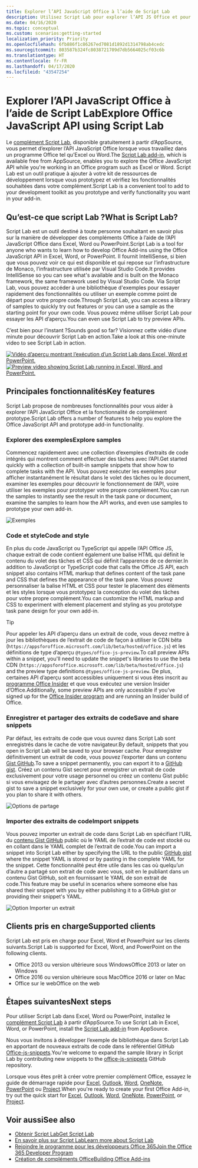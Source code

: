 ```yaml
---
title: Explorer l’API JavaScript Office à l’aide de Script Lab
description: Utilisez Script Lab pour explorer l’API JS Office et pour prototyper les fonctionnalités.
ms.date: 04/16/2020
ms.topic: conceptual
ms.custom: scenarios:getting-started
localization_priority: Priority
ms.openlocfilehash: 6fb886f1c86267ed7081d1892d1314798ab4cedc
ms.sourcegitcommit: 803587b324fc8038721709d7db5664025cf03c6b
ms.translationtype: HT
ms.contentlocale: fr-FR
ms.lasthandoff: 04/17/2020
ms.locfileid: "43547254"
---
```

# <a name="explore-office-javascript-api-using-script-lab"></a><span data-ttu-id="eeb5d-103">Explorer l’API JavaScript Office à l’aide de Script Lab</span><span class="sxs-lookup"><span data-stu-id="eeb5d-103">Explore Office JavaScript API using Script Lab</span></span>

<span data-ttu-id="eeb5d-104">Le [complément Script Lab](https://appsource.microsoft.com/product/office/WA104380862), disponible gratuitement à partir d’AppSource, vous permet d’explorer l’API JavaScript Office lorsque vous travaillez dans un programme Office tel qu’Excel ou Word.</span><span class="sxs-lookup"><span data-stu-id="eeb5d-104">The [Script Lab add-in](https://appsource.microsoft.com/product/office/WA104380862), which is available free from AppSource, enables you to explore the Office JavaScript API while you're working in an Office program such as Excel or Word.</span></span> <span data-ttu-id="eeb5d-105">Script Lab est un outil pratique à ajouter à votre kit de ressources de développement lorsque vous prototypez et vérifiez les fonctionnalités souhaitées dans votre complément.</span><span class="sxs-lookup"><span data-stu-id="eeb5d-105">Script Lab is a convenient tool to add to your development toolkit as you prototype and verify functionality you want in your add-in.</span></span>

## <a name="what-is-script-lab"></a><span data-ttu-id="eeb5d-106">Qu’est-ce que script Lab ?</span><span class="sxs-lookup"><span data-stu-id="eeb5d-106">What is Script Lab?</span></span>

<span data-ttu-id="eeb5d-107">Script Lab est un outil destiné à toute personne souhaitant en savoir plus sur la manière de développer des compléments Office à l’aide de l’API JavaScript Office dans Excel, Word ou PowerPoint.</span><span class="sxs-lookup"><span data-stu-id="eeb5d-107">Script Lab is a tool for anyone who wants to learn how to develop Office Add-ins using the Office JavaScript API in Excel, Word, or PowerPoint.</span></span> <span data-ttu-id="eeb5d-108">Il fournit IntelliSense, si bien que vous pouvez voir ce qui est disponible et qui repose sur l’infrastructure de Monaco, l’infrastructure utilisée par Visual Studio Code.</span><span class="sxs-lookup"><span data-stu-id="eeb5d-108">It provides IntelliSense so you can see what's available and is built on the Monaco framework, the same framework used by Visual Studio Code.</span></span> <span data-ttu-id="eeb5d-109">Via Script Lab, vous pouvez accéder à une bibliothèque d'exemples pour essayer rapidement des fonctionnalités ou utiliser un exemple comme point de départ pour votre propre code.</span><span class="sxs-lookup"><span data-stu-id="eeb5d-109">Through Script Lab, you can access a library of samples to quickly try out features or you can use a sample as the starting point for your own code.</span></span> <span data-ttu-id="eeb5d-110">Vous pouvez même utiliser Script Lab pour essayer les API d’aperçu.</span><span class="sxs-lookup"><span data-stu-id="eeb5d-110">You can even use Script Lab to try preview APIs.</span></span>

<span data-ttu-id="eeb5d-111">C’est bien pour l’instant ?</span><span class="sxs-lookup"><span data-stu-id="eeb5d-111">Sounds good so far?</span></span> <span data-ttu-id="eeb5d-112">Visionnez cette vidéo d’une minute pour découvrir Script Lab en action.</span><span class="sxs-lookup"><span data-stu-id="eeb5d-112">Take a look at this one-minute video to see Script Lab in action.</span></span>

<span data-ttu-id="eeb5d-113">[![Vidéo d’aperçu montrant l’exécution d’un Script Lab dans Excel, Word et PowerPoint.](../images/screenshot-wide-youtube.png 'Vidéo de la version préliminaire de Script Lab')](https://aka.ms/scriptlabvideo)</span><span class="sxs-lookup"><span data-stu-id="eeb5d-113">[![Preview video showing Script Lab running in Excel, Word, and PowerPoint.](../images/screenshot-wide-youtube.png 'Script Lab preview video')](https://aka.ms/scriptlabvideo)</span></span>

## <a name="key-features"></a><span data-ttu-id="eeb5d-114">Principales fonctionnalités</span><span class="sxs-lookup"><span data-stu-id="eeb5d-114">Key features</span></span>

<span data-ttu-id="eeb5d-115">Script Lab propose de nombreuses fonctionnalités pour vous aider à explorer l’API JavaScript Office et la fonctionnalité de complément prototype.</span><span class="sxs-lookup"><span data-stu-id="eeb5d-115">Script Lab offers a number of features to help you explore the Office JavaScript API and prototype add-in functionality.</span></span>

### <a name="explore-samples"></a><span data-ttu-id="eeb5d-116">Explorer des exemples</span><span class="sxs-lookup"><span data-stu-id="eeb5d-116">Explore samples</span></span>

<span data-ttu-id="eeb5d-117">Commencez rapidement avec une collection d’exemples d’extraits de code intégrés qui montrent comment effectuer des tâches avec l’API.</span><span class="sxs-lookup"><span data-stu-id="eeb5d-117">Get started quickly with a collection of built-in sample snippets that show how to complete tasks with the API.</span></span> <span data-ttu-id="eeb5d-118">Vous pouvez exécuter les exemples pour afficher instantanément le résultat dans le volet des tâches ou le document, examiner les exemples pour découvrir le fonctionnement de l’API, voire utiliser les exemples pour prototyper votre propre complément.</span><span class="sxs-lookup"><span data-stu-id="eeb5d-118">You can run the samples to instantly see the result in the task pane or document, examine the samples to learn how the API works, and even use samples to prototype your own add-in.</span></span>

![Exemples](../images/script-lab-samples.jpg)

### <a name="code-and-style"></a><span data-ttu-id="eeb5d-120">Code et style</span><span class="sxs-lookup"><span data-stu-id="eeb5d-120">Code and style</span></span>

<span data-ttu-id="eeb5d-121">En plus du code JavaScript ou TypeScript qui appelle l’API Office JS, chaque extrait de code contient également une balise HTML qui définit le contenu du volet des tâches et CSS qui définit l’apparence de ce dernier.</span><span class="sxs-lookup"><span data-stu-id="eeb5d-121">In addition to JavaScript or TypeScript code that calls the Office JS API, each snippet also contains HTML markup that defines content of the task pane and CSS that defines the appearance of the task pane.</span></span> <span data-ttu-id="eeb5d-122">Vous pouvez personnaliser la balise HTML et CSS pour tester le placement des éléments et les styles lorsque vous prototypez la conception du volet des tâches pour votre propre complément.</span><span class="sxs-lookup"><span data-stu-id="eeb5d-122">You can customize the HTML markup and CSS to experiment with element placement and styling as you prototype task pane design for your own add-in.</span></span>

> [!TIP]
> <span data-ttu-id="eeb5d-123">Pour appeler les API d’aperçu dans un extrait de code, vous devez mettre à jour les bibliothèques de l’extrait de code de façon à utiliser le CDN bêta (`https://appsforoffice.microsoft.com/lib/beta/hosted/office.js`) et les définitions de type d’aperçu `@types/office-js-preview`.</span><span class="sxs-lookup"><span data-stu-id="eeb5d-123">To call preview APIs within a snippet, you'll need to update the snippet's libraries to use the beta CDN (`https://appsforoffice.microsoft.com/lib/beta/hosted/office.js`) and the preview type definitions `@types/office-js-preview`.</span></span> <span data-ttu-id="eeb5d-124">De plus, certaines API d’aperçu sont accessibles uniquement si vous êtes inscrit au [programme Office Insider](https://insider.office.com) et que vous exécutez une version Insider d’Office.</span><span class="sxs-lookup"><span data-stu-id="eeb5d-124">Additionally, some preview APIs are only accessible if you've signed up for the [Office Insider program](https://insider.office.com) and are running an Insider build of Office.</span></span>

### <a name="save-and-share-snippets"></a><span data-ttu-id="eeb5d-125">Enregistrer et partager des extraits de code</span><span class="sxs-lookup"><span data-stu-id="eeb5d-125">Save and share snippets</span></span>

<span data-ttu-id="eeb5d-126">Par défaut, les extraits de code que vous ouvrez dans Script Lab sont enregistrés dans le cache de votre navigateur.</span><span class="sxs-lookup"><span data-stu-id="eeb5d-126">By default, snippets that you open in Script Lab will be saved to your browser cache.</span></span> <span data-ttu-id="eeb5d-127">Pour enregistrer définitivement un extrait de code, vous pouvez l’exporter dans un contenu [Gist GitHub](https://gist.github.com).</span><span class="sxs-lookup"><span data-stu-id="eeb5d-127">To save a snippet permanently, you can export it to a [GitHub gist](https://gist.github.com).</span></span> <span data-ttu-id="eeb5d-128">Créez un contenu Gist secret pour enregistrer un extrait de code exclusivement pour votre usage personnel ou créez un contenu Gist public si vous envisagez de le partager avec d’autres personnes.</span><span class="sxs-lookup"><span data-stu-id="eeb5d-128">Create a secret gist to save a snippet exclusively for your own use, or create a public gist if you plan to share it with others.</span></span>

![Options de partage](../images/script-lab-share.jpg)

### <a name="import-snippets"></a><span data-ttu-id="eeb5d-130">Importer des extraits de code</span><span class="sxs-lookup"><span data-stu-id="eeb5d-130">Import snippets</span></span>

<span data-ttu-id="eeb5d-131">Vous pouvez importer un extrait de code dans Script Lab en spécifiant l’URL du [contenu Gist GitHub](https://gist.github.com) public où le YAML de l’extrait de code est stocké ou en collant dans le YAML complet de l’extrait de code.</span><span class="sxs-lookup"><span data-stu-id="eeb5d-131">You can import a snippet into Script Lab either by specifying the URL to the public [GitHub gist](https://gist.github.com) where the snippet YAML is stored or by pasting in the complete YAML for the snippet.</span></span> <span data-ttu-id="eeb5d-132">Cette fonctionnalité peut être utile dans les cas où quelqu’un d’autre a partagé son extrait de code avec vous, soit en le publiant dans un contenu Gist GitHub, soit en fournissant le YAML de son extrait de code.</span><span class="sxs-lookup"><span data-stu-id="eeb5d-132">This feature may be useful in scenarios where someone else has shared their snippet with you by either publishing it to a GitHub gist or providing their snippet's YAML.</span></span>

![Option Importer un extrait](../images/script-lab-import-snippet.jpg)

## <a name="supported-clients"></a><span data-ttu-id="eeb5d-134">Clients pris en charge</span><span class="sxs-lookup"><span data-stu-id="eeb5d-134">Supported clients</span></span>

<span data-ttu-id="eeb5d-135">Script Lab est pris en charge pour Excel, Word et PowerPoint sur les clients suivants.</span><span class="sxs-lookup"><span data-stu-id="eeb5d-135">Script Lab is supported for Excel, Word, and PowerPoint on the following clients.</span></span>

- <span data-ttu-id="eeb5d-136">Office 2013 ou version ultérieure sous Windows</span><span class="sxs-lookup"><span data-stu-id="eeb5d-136">Office 2013 or later on Windows</span></span>
- <span data-ttu-id="eeb5d-137">Office 2016 ou version ultérieure sous Mac</span><span class="sxs-lookup"><span data-stu-id="eeb5d-137">Office 2016 or later on Mac</span></span>
- <span data-ttu-id="eeb5d-138">Office sur le web</span><span class="sxs-lookup"><span data-stu-id="eeb5d-138">Office on the web</span></span>

## <a name="next-steps"></a><span data-ttu-id="eeb5d-139">Étapes suivantes</span><span class="sxs-lookup"><span data-stu-id="eeb5d-139">Next steps</span></span>

<span data-ttu-id="eeb5d-140">Pour utiliser Script Lab dans Excel, Word ou PowerPoint, installez le [complément Script Lab](https://appsource.microsoft.com/product/office/WA104380862) à partir d’AppSource.</span><span class="sxs-lookup"><span data-stu-id="eeb5d-140">To use Script Lab in Excel, Word, or PowerPoint, install the [Script Lab add-in](https://appsource.microsoft.com/product/office/WA104380862) from AppSource.</span></span> 

<span data-ttu-id="eeb5d-141">Nous vous invitons à développer l’exemple de bibliothèque dans Script Lab en apportant de nouveaux extraits de code dans le référentiel GitHub [Office-js-snippets](https://github.com/OfficeDev/office-js-snippets#office-js-snippets).</span><span class="sxs-lookup"><span data-stu-id="eeb5d-141">You're welcome to expand the sample library in Script Lab by contributing new snippets to the [office-js-snippets](https://github.com/OfficeDev/office-js-snippets#office-js-snippets) GitHub repository.</span></span>

<span data-ttu-id="eeb5d-142">Lorsque vous êtes prêt à créer votre premier complément Office, essayez le guide de démarrage rapide pour [Excel](../quickstarts/excel-quickstart-jquery.md), [Outlook](../quickstarts/outlook-quickstart.md), [Word](../quickstarts/word-quickstart.md), [OneNote](../quickstarts/onenote-quickstart.md), [PowerPoint](../quickstarts/powerpoint-quickstart.md) ou [Project](../quickstarts/project-quickstart.md).</span><span class="sxs-lookup"><span data-stu-id="eeb5d-142">When you're ready to create your first Office Add-in, try out the quick start for [Excel](../quickstarts/excel-quickstart-jquery.md), [Outlook](../quickstarts/outlook-quickstart.md), [Word](../quickstarts/word-quickstart.md), [OneNote](../quickstarts/onenote-quickstart.md), [PowerPoint](../quickstarts/powerpoint-quickstart.md), or [Project](../quickstarts/project-quickstart.md).</span></span>

## <a name="see-also"></a><span data-ttu-id="eeb5d-143">Voir aussi</span><span class="sxs-lookup"><span data-stu-id="eeb5d-143">See also</span></span>

- [<span data-ttu-id="eeb5d-144">Obtenir Script Lab</span><span class="sxs-lookup"><span data-stu-id="eeb5d-144">Get Script Lab</span></span>](https://appsource.microsoft.com/product/office/WA104380862)
- [<span data-ttu-id="eeb5d-145">En savoir plus sur Script Lab</span><span class="sxs-lookup"><span data-stu-id="eeb5d-145">Learn more about Script Lab</span></span>](https://github.com/OfficeDev/script-lab#script-lab-a-microsoft-garage-project)
- [<span data-ttu-id="eeb5d-146">Rejoindre le programme pour les développeurs Office 365</span><span class="sxs-lookup"><span data-stu-id="eeb5d-146">Join the Office 365 Developer Program</span></span>](https://developer.microsoft.com/office/dev-program)
- [<span data-ttu-id="eeb5d-147">Création de compléments Office</span><span class="sxs-lookup"><span data-stu-id="eeb5d-147">Building Office Add-ins</span></span>](../overview/office-add-ins-fundamentals.md)
